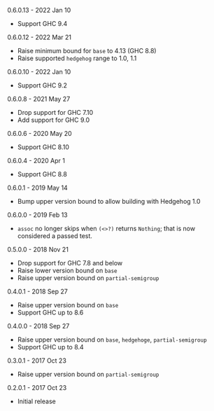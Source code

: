 0.6.0.13 - 2022 Jan 10

  * Support GHC 9.4

0.6.0.12 - 2022 Mar 21

  * Raise minimum bound for `base` to 4.13 (GHC 8.8)
  * Raise supported `hedgehog` range to 1.0, 1.1

0.6.0.10 - 2022 Jan 10

  * Support GHC 9.2

0.6.0.8 - 2021 May 27

  * Drop support for GHC 7.10
  * Add support for GHC 9.0

0.6.0.6 - 2020 May 20

  * Support GHC 8.10

0.6.0.4 - 2020 Apr 1

  * Support GHC 8.8

0.6.0.1 - 2019 May 14

  * Bump upper version bound to allow building with Hedgehog 1.0

0.6.0.0 - 2019 Feb 13

  * `assoc` no longer skips when `(<>?)` returns `Nothing`; that is now
    considered a passed test.

0.5.0.0 - 2018 Nov 21

  * Drop support for GHC 7.8 and below
  * Raise lower version bound on `base`
  * Raise upper version bound on `partial-semigroup`

0.4.0.1 - 2018 Sep 27

  * Raise upper version bound on `base`
  * Support GHC up to 8.6

0.4.0.0 - 2018 Sep 27

  * Raise upper version bound on `base`, `hedgehoge`, `partial-semigroup`
  * Support GHC up to 8.4

0.3.0.1 - 2017 Oct 23

  * Raise upper version bound on `partial-semigroup`

0.2.0.1 - 2017 Oct 23

  * Initial release
